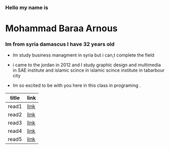 
 ### Hello my name is  
 #  Mohammad Baraa Arnous

  ### Im from syria damascus I have 32 years old 

 * Im study business managment in syria but 
 i can,t complete the field 

 * i came to the jordan in 2012 and I study graphic design and multimedia in SAE institute and islamic scince in islamic scince institute in tabarbour city

  *  Im so excited to be with you here in this class in programing  .

| title       | link |
| ----------- | ----------- |
| read1      | [link](https://baraaarnous.github.io/reading.notes/read1)       |
| read2      | [link](https://baraaarnous.github.io/reading.notes/read2)      |
| read3      | [link](https://baraaarnous.github.io/reading.notes/read3)      |
| read4      | [link](https://baraaarnous.github.io/reading.notes/read4)
| read5      | [link](https://baraaarnous.github.io/reading.notes/read5)